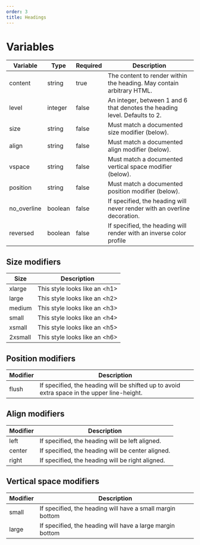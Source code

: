 ```yaml
---
order: 3
title: Headings
---
```

# Variables
| Variable    | Type    | Required | Description                                                                 |
|-------------|---------|----------|-----------------------------------------------------------------------------|
| content     | string  | true     | The content to render within the heading. May contain arbitrary HTML.       |
| level       | integer | false    | An integer, between 1 and 6 that denotes the heading level.  Defaults to 2. |
| size        | string  | false    | Must match a documented size modifier (below).                              |
| align       | string  | false    | Must match a documented align modifier (below).                             |
 | vspace      | string  | false    | Must match a documented vertical space modifier (below).                    |
 | position    | string  | false    | Must match a documented position modifier (below).                          |
 | no_overline | boolean | false    | If specified, the heading will never render with an overline decoration.    |
 | reversed    | boolean | false    | If specified, the heading will render with an inverse color profile         |

## Size modifiers
| Size    | Description                         |
|---------|-------------------------------------|
| xlarge  | This style looks like an &lt;h1&gt; |
| large   | This style looks like an &lt;h2&gt; |
| medium  | This style looks like an &lt;h3&gt; |
| small   | This style looks like an &lt;h4&gt; |
| xsmall  | This style looks like an &lt;h5&gt; |
| 2xsmall | This style looks like an &lt;h6&gt; |

## Position modifiers
| Modifier | Description                                                                                 |
|----------|---------------------------------------------------------------------------------------------|
| flush    | If specified, the heading will be shifted up to avoid extra space in the upper line-height. |

## Align modifiers
| Modifier | Description                                       |
|----------|---------------------------------------------------|
| left     | If specified, the heading will be left aligned.   |
| center   | If specified, the heading will be center aligned. |
| right    | If specified, the heading will be right aligned.  |

## Vertical space modifiers
| Modifier | Description                                               |
|----------|-----------------------------------------------------------|
| small    | If specified, the heading will have a small margin bottom |
| large    | If specified, the heading will have a large margin bottom |
